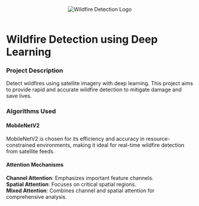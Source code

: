 <div align="center">
  <img src="https://spectrum.ieee.org/media-library/a-drone-photo-shows-the-wildfire-in-menderes-district-of-izmir-turkey-on-august-01-2020.jpg?id=27044804&width=900&height=700" alt="Wildfire Detection Logo" >
</div>
</br>

# Wildfire Detection using Deep Learning
### Project Description
Detect wildfires using satellite imagery with deep learning. This project aims to provide rapid and accurate wildfire detection to mitigate damage and save lives.

### Algorithms Used
#### MobileNetV2
MobileNetV2 is chosen for its efficiency and accuracy in resource-constrained environments, making it ideal for real-time wildfire detection from satellite feeds.

#### Attention Mechanisms
**Channel Attention**: Emphasizes important feature channels. </br>
**Spatial Attention**: Focuses on critical spatial regions. </br>
**Mixed Attention**: Combines channel and spatial attention for comprehensive analysis. </br>
